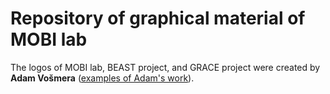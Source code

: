 # Repository of graphical material of MOBI lab

The logos of MOBI lab, BEAST project, and GRACE project were created by 
**Adam Vošmera** ([examples of Adam's work](https://www.stovkomat.cz/profil/vosmeraadam)).

